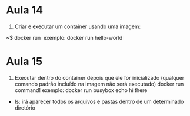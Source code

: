 # Aula 14
1. Criar e executar um container usando uma imagem:

~$ docker run <image name>
exemplo: docker run hello-world
# Aula 15
1. Executar dentro do container depois que ele for inicializado 
(qualquer comando padrão incluído na imagem não será executado)
docker run <image name> command!
exemplo: docker run busybox echo hi there

- ls: irá aparecer todos os arquivos e pastas dentro de um determinado diretório